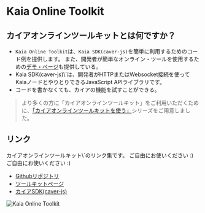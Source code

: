 # Kaia Online Toolkit

## カイアオンラインツールキットとは何ですか？ <a id="what-is-the-kaia-online-toolkit"></a> <a id="what-is-the-kaia-online-toolkit"></a>

- `Kaia Online Toolkit`は、`Kaia SDK(caver-js)`を簡単に利用するためのコード例を提供します。 また、開発者が簡単なオンライン・ツールを使用するための[デモ・ページ](https://toolkit.klaytn.foundation)も提供している。
- Kaia SDK(caver-js)\\`は、開発者がHTTPまたはWebsocket接続を使ってKaiaノードとやりとりできるJavaScript APIライブラリです。
- コードを書かなくても、カイアの機能を試すことができる。

> より多くの方に「カイアオンラインツールキット」をご利用いただくために、[「カイアオンラインツールキットを使う」](https://medium.com/klaytn/using-klaytn-online-toolkit-1-multisig-60399a0b0278)シリーズをご用意しました。

## リンク<a id="links"></a>

カイアオンラインツールキット\\`のリンク集です。 ご自由にお使いください :) ご自由にお使いください :)

- [Githubリポジトリ](https://github.com/kaiachain/kaia-online-toolkit)
- [ツールキットページ](https://toolkit.kaia.io)
- [カイアSDK(caver-js)](../../references/sdk/caver-js/caver-js.md)

![Kaia Online Toolkit](/img/build/tools/klaytn-online-toolkit.png)
